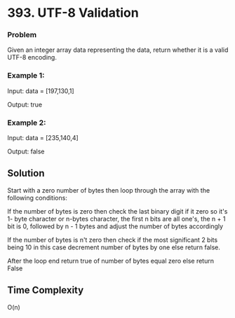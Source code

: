 # 393. UTF-8 Validation

### Problem

Given an integer array data representing the data, return whether it is a valid UTF-8 encoding.

### Example 1:

Input: data = [197,130,1]

Output: true

### Example 2:

Input: data = [235,140,4]

Output: false

## Solution

Start with a zero number of bytes then loop through the array with the following conditions:

If the number of bytes is zero then check the last binary digit if it zero so it's 1- byte character or n-bytes character, the first n bits are all one's, the n + 1 bit is 0, followed by n - 1 bytes and adjust the number of bytes accordingly

If the number of bytes is n't zero then check if the most significant 2 bits being 10 in this case decrement number of bytes by one else return false.

After the loop end return true of number of bytes equal zero else return False

## Time Complexity

O(n)